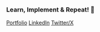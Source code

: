 ### Learn, Implement & Repeat! 👋

<!--
**iamsahilchandel/iamsahilchandel** is a ✨ _special_ ✨ repository because its `README.md` (this file) appears on your GitHub profile.

Here are some ideas to get you started:

- 🔭 I’m currently working on ...
- 🌱 I’m currently learning ...
- 👯 I’m looking to collaborate on ...
- 🤔 I’m looking for help with ...
- 💬 Ask me about ...
- 📫 How to reach me: ...
- 😄 Pronouns: ...
- ⚡ Fun fact: ...
-->
[Portfolio](https://cv.shiphoria.in/)
[LinkedIn](https://www.linkedin.com/in/iamsahilchandel/)
[Twitter/X](https://x.com/iamsahilchandel)
